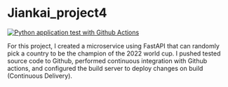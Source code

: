 # Jiankai_project4

[![Python application test with Github Actions](https://github.com/nogibjj/Jiankai_project4/actions/workflows/main.yml/badge.svg)](https://github.com/nogibjj/Jiankai_project4/actions/workflows/main.yml)

For this project, I created a microservice using FastAPI that can randomly pick a country to be the champion of the 2022 world cup. 
I pushed tested source code to Github, performed continuous integration with Github actions, and configured the build server to deploy changes on build (Continuous Delivery).
